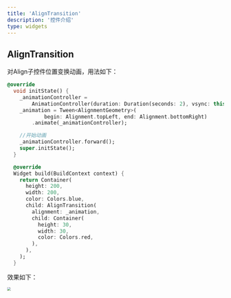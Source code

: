 ```yaml
---
title: 'AlignTransition'
description: '控件介绍'
type: widgets
---
```




## AlignTransition

对Align子控件位置变换动画，用法如下：

```dart
@override
  void initState() {
    _animationController =
        AnimationController(duration: Duration(seconds: 2), vsync: this);
    _animation = Tween<AlignmentGeometry>(
            begin: Alignment.topLeft, end: Alignment.bottomRight)
        .animate(_animationController);

    //开始动画
    _animationController.forward();
    super.initState();
  }

  @override
  Widget build(BuildContext context) {
    return Container(
      height: 200,
      width: 200,
      color: Colors.blue,
      child: AlignTransition(
        alignment: _animation,
        child: Container(
          height: 30,
          width: 30,
          color: Colors.red,
        ),
      ),
    );
  }
```

效果如下：

<img src="http://img.laomengit.com/AlignTransition_1.gif" style="zoom:50%;" />

